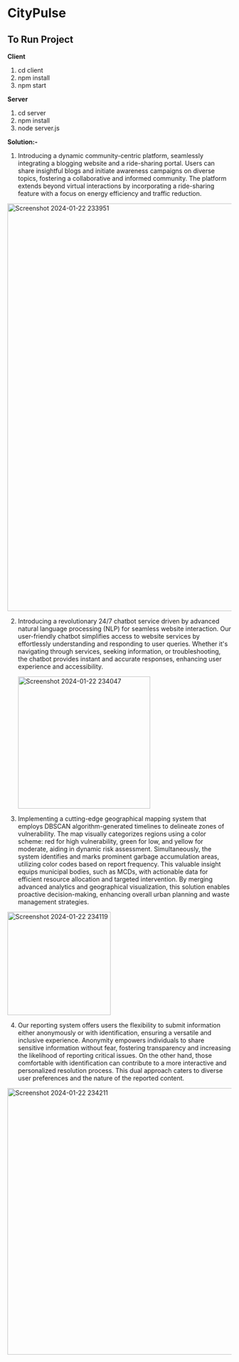 # CityPulse

## To Run Project

**Client**

1) cd client
2) npm install
3) npm start

**Server**

1) cd server
2) npm install
3) node server.js
   
**Solution:-**
1) Introducing a dynamic community-centric platform, seamlessly integrating a blogging website and a ride-sharing portal. Users can share insightful blogs and initiate awareness campaigns on diverse topics, fostering a collaborative and informed community. The platform extends beyond virtual interactions by incorporating a ride-sharing feature with a focus on energy efficiency and traffic reduction. 

<img width="916" alt="Screenshot 2024-01-22 233951" src="https://github.com/AyusGup/SmartCity/assets/145224456/acc351f3-9064-405a-919a-314ab7cc84c9">

2) Introducing a revolutionary 24/7 chatbot service driven by advanced natural language processing (NLP) for seamless website interaction. Our user-friendly chatbot simplifies access to website services by effortlessly understanding and responding to user queries. Whether it's navigating through services, seeking information, or troubleshooting, the chatbot provides instant and accurate responses, enhancing user experience and accessibility.

   <img width="297" alt="Screenshot 2024-01-22 234047" src="https://github.com/AyusGup/SmartCity/assets/145224456/ae0dec88-9eee-4712-8815-34426dae55af">

3) Implementing a cutting-edge geographical mapping system that employs DBSCAN algorithm-generated timelines to delineate zones of vulnerability. The map visually categorizes regions using a color scheme: red for high vulnerability, green for low, and yellow for moderate, aiding in dynamic risk assessment. Simultaneously, the system identifies and marks prominent garbage accumulation areas, utilizing color codes based on report frequency. This valuable insight equips municipal bodies, such as MCDs, with actionable data for efficient resource allocation and targeted intervention. By merging advanced analytics and geographical visualization, this solution enables proactive decision-making, enhancing overall urban planning and waste management strategies.

<img width="232" alt="Screenshot 2024-01-22 234119" src="https://github.com/AyusGup/SmartCity/assets/145224456/3b235bb2-c16f-4313-9afe-bc49514c102a">

4) Our reporting system offers users the flexibility to submit information either anonymously or with identification, ensuring a versatile and inclusive experience. Anonymity empowers individuals to share sensitive information without fear, fostering transparency and increasing the likelihood of reporting critical issues. On the other hand, those comfortable with identification can contribute to a more interactive and personalized resolution process. This dual approach caters to diverse user preferences and the nature of the reported content.
<img width="599" alt="Screenshot 2024-01-22 234211" src="https://github.com/AyusGup/SmartCity/assets/145224456/182cdcc9-27dc-4d57-a9c3-f2610b936289">
   

